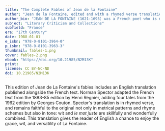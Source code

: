```yaml
---
title: "The Complete Fables of Jean de la Fontaine"
author: "Jean de la Fontaine, edited and with a rhymed verse translation by Norman B. Spector"
author_bio: "JEAN DE LA FONTAINE (1621-1695) was a French poet who is most well-known for his fables, which are regarded as classics of French literature. NORMAN B. SPECTOR (1921-1986) earned a Ph.D. in French from the University of Pennsylvania and was a professor of French and chair of the French and Italian Languages Department at Northwestern University. He was also the translator of The Romance of Tristan and Isolt (1973)"
subject: "Literary Criticism and Collections"
subfield: "France"
era: "17th Century"
date: 1988-01-01
e_isbn: "978-0-8101-3964-0"
p_isbn: "978-0-8101-3963-3"
thumbnail: fables-1.png
cover: fables-2.png
ebook: "https://doi.org/10.21985/N2M13K"
print:
license: CC BY-NC-ND
doi: 10.21985/N2M13K
---
```

This edition of Jean de La Fontaine's fables includes an English translation published alongside the French text. Norman Spector adapted the French text from the 1883-85 edition by Henri Regnier, adding four tales from the 1962 edition by Georges Couton. Spector's translation is in rhymed verse, and remains faithful to the original not only in metrical patterns and rhyme schemes but also in tone: wit and _le mot juste_ are skillfully and wonderfully combined. This translation gives the reader of English a chance to enjoy the grace, wit, and versatility of La Fontaine.
